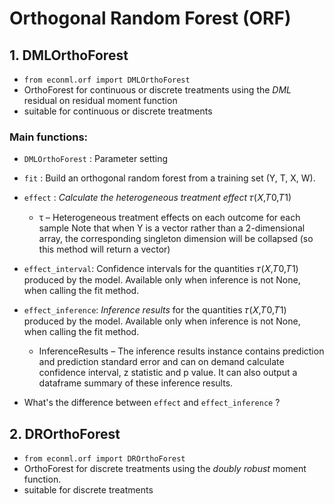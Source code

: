 # Orthogonal Random Forest (ORF)

## 1. DMLOrthoForest
+ `from econml.orf import DMLOrthoForest`
+ OrthoForest for continuous or discrete treatments using the *DML* residual on residual moment function
+ suitable for continuous or discrete treatments

### Main functions:

+ `DMLOrthoForest` : Parameter setting

+ `fit` : Build an orthogonal random forest from a training set (Y, T, X, W).

+ `effect` : *Calculate the heterogeneous treatment effect* 𝜏(𝑋,𝑇0,𝑇1)
	* τ – Heterogeneous treatment effects on each outcome for each sample Note that when Y is a vector rather than a 2-dimensional array, the corresponding singleton dimension will be collapsed (so this method will return a vector)
	

+ `effect_interval`: Confidence intervals for the quantities 𝜏(𝑋,𝑇0,𝑇1) produced by the model. Available only when inference is not None, when calling the fit method.

+ `effect_inference`: *Inference results* for the quantities 𝜏(𝑋,𝑇0,𝑇1) produced by the model. Available only when inference is not None, when calling the fit method.
	* InferenceResults – The inference results instance contains prediction and prediction standard error and can on demand calculate confidence interval, z statistic and p value. It can also output a dataframe summary of these inference results.

+ What's the difference between `effect` and `effect_inference` ? 



## 2. DROrthoForest
+ `from econml.orf import DROrthoForest`
+ OrthoForest for discrete treatments using the *doubly robust* moment function.
+ suitable for discrete treatments

